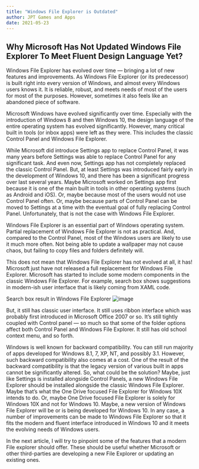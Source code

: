 ```yaml
---
title: "Windows File Explorer is Outdated"
author: JPT Games and Apps
date: 2021-05-23
---
```

## Why Microsoft Has Not Updated Windows File Explorer To Meet Fluent Design Language Yet? ##

Windows File Explorer has evolved over time — bringing a lot of new features and improvements. As Windows File Explorer (or its predecessor) is built right into every version of Windows, and almost every Windows users knows it. It is reliable, robust, and meets needs of most of the users for most of the purposes. However, sometimes it also feels like an abandoned piece of software.

Microsoft Windows have evolved significantly over time. Especially with the introduction of Windows 8 and then Windows 10, the design language of the entire operating system has evolved significantly. However, many critical built in tools (or inbox apps) were left as they were. This includes the classic Control Panel and Windows File Explorer.

While Microsoft did introduce Settings app to replace Control Panel, it was many years before Settings was able to replace Control Panel for any significant task. And even now, Settings app has not completely replaced the classic Control Panel. But, at least Settings was introduced fairly early in the development of Windows 10, and there has been a significant progress over last several years. Maybe Microsoft worked on Settings app first because it is one of the main built in tools in other operating systems (such as Android and iOS). Or, maybe because most of the users would not use Control Panel often. Or, maybe because parts of Control Panel can be moved to Settings at a time with the eventual goal of fully replacing Control Panel. Unfortunately, that is not the case with Windows File Explorer.

Windows File Explorer is an essential part of Windows operating system. Partial replacement of Windows File Explorer is not as practical. And, compared to the Control Panel, most of the Windows users are likely to use it much more often. Not being able to update a wallpaper may not cause chaos, but failing to copy files and folders definitely will.

This does not mean that Windows File Explorer has not evolved at all, it has! Microsoft just have not released a full replacement for Windows File Explorer. Microsoft has started to include some modern components in the classic Windows File Explorer. For example, search box shows suggestions in modern-ish user interface that is likely coming from XAML code.

Search box result in Windows File Explorer
![image](https://user-images.githubusercontent.com/77933967/116176915-eb918600-a6e0-11eb-8e79-4801b750d56f.png)

But, it still has classic user interface. It still uses ribbon interface which was probably first introduced in Microsoft Office 2007 or so. It’s still tightly coupled with Control panel — so much so that some of the folder options affect both Control Panel and Windows File Explorer. It still has old school context menu, and so forth.

Windows is well known for backward compatibility. You can still run majority of apps developed for Windows 8.1, 7, XP, NT, and possibly 3.1. However, such backward compatibility also comes at a cost. One of the result of the backward compatibility is that the legacy version of various built in apps cannot be significantly altered. So, what could be the solution? Maybe, just like Settings is installed alongside Control Panels, a new Windows File Explorer should be installed alongside the classic Windows File Explorer. Maybe that’s what the One Drive focused File Explorer for Windows 10X intends to do. Or, maybe One Drive focused File Explorer is solely for Windows 10X and not for Windows 10. Maybe, a new version of Windows File Explorer will be or is being developed for Windows 10. In any case, a number of improvements can be made to Windows File Explorer so that it fits the modern and fluent interface introduced in Windows 10 and it meets the evolving needs of Windows users.

In the next article, I will try to pinpoint some of the features that a modern File explorer should offer. These should be useful whether Microsoft or other third-parties are developing a new File Explorer or updating an existing ones.
